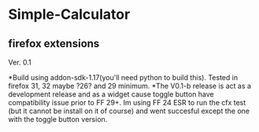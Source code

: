 Simple-Calculator
=================

firefox extensions
------------------
Ver. 0.1
	
*Build using addon-sdk-1.17(you'll need python to build this). Tested in firefox 31, 32 maybe ?26? and 29 minimum.
*The V0.1-b release is act as a development release and as a widget cause toggle button have compatibility issue prior to FF 29+. Im using FF 24 ESR to run the	cfx test
(but it cannot be install on it of course) and went succesful except the one with the toggle button version.
